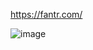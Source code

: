https://fantr.com/

![image](https://user-images.githubusercontent.com/46444941/114978541-b58e0f80-9e5f-11eb-9928-851d6371db1c.png)
